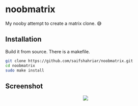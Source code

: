 # noobmatrix
My nooby attempt to create a matrix clone. 😅

## Installation
Build it from source. There is a makefile.

```sh
git clone https://github.com/saifshahriar/noobmatrix.git
cd noobmatrix
sudo make install
```

## Screenshot

<p align="center">
  <img src=/ss/ss.gif>
</p>

